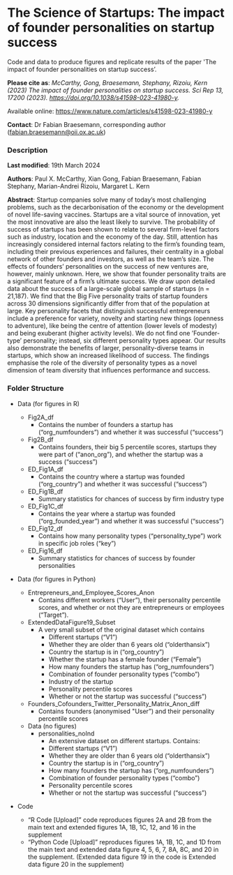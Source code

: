 # The Science of Startups: The impact of founder personalities on startup success

Code and data to produce figures and replicate results of the paper 'The impact of founder personalities on startup success’.

__Please cite as__: _McCarthy, Gong, Braesemann, Stephany, Rizoiu, Kern (2023) The impact of founder personalities on startup success. Sci Rep 13, 17200 (2023). https://doi.org/10.1038/s41598-023-41980-y._ 

Available online:
https://www.nature.com/articles/s41598-023-41980-y 

**Contact**: Dr Fabian Braesemann, corresponding author (fabian.braesemann@oii.ox.ac.uk)


### Description

**Last modified**: 19th March 2024

**Authors**: Paul X. McCarthy, Xian Gong, Fabian Braesemann, Fabian Stephany, Marian-Andrei Rizoiu, Margaret L. Kern

**Abstract**: Startup companies solve many of today’s most challenging problems, such as the decarbonisation of the economy or the development of novel life-saving vaccines. Startups are a vital source of innovation, yet the most innovative are also the least likely to survive. The probability of success of startups has been shown to relate to several firm-level factors such as industry, location and the economy of the day. Still, attention has increasingly considered internal factors relating to the firm’s founding team, including their previous experiences and failures, their centrality in a global network of other founders and investors, as well as the team’s size. The effects of founders’ personalities on the success of new ventures are, however, mainly unknown. Here, we show that founder personality traits are a significant feature of a firm’s ultimate success. We draw upon detailed data about the success of a large-scale global sample of startups (n = 21,187). We find that the Big Five personality traits of startup founders across 30 dimensions significantly differ from that of the population at large. Key personality facets that distinguish successful entrepreneurs include a preference for variety, novelty and starting new things (openness to adventure), like being the centre of attention (lower levels of modesty) and being exuberant (higher activity levels). We do not find one ’Founder-type’ personality; instead, six different personality types appear. Our results also demonstrate the benefits of larger, personality-diverse teams in startups, which show an increased likelihood of success. The findings emphasise the role of the diversity of personality types as a novel dimension of team diversity that influences performance and success.

### Folder Structure

- Data (for figures in R) 
  - Fig2A_df
    - Contains the number of founders a startup has (“org_numfounders”) and whether it was successful (“success”)
  - Fig2B_df 
    - Contains founders, their big 5 percentile scores, startups they were part of (“anon_org”), and whether the startup was a success (“success”) 
  - ED_Fig1A_df 
    - Contains the country where a startup was founded (“org_country”) and whether it was successful (“success”)
  - ED_Fig1B_df
    - Summary statistics for chances of success by firm industry type 
  - ED_Fig1C_df
    - Contains the year where a startup was founded (“org_founded_year”) and whether it was successful (“success”)
  - ED_Fig12_df
    - Contains how many personality types (“personality_type”) work in specific job roles (“key”) 
  - ED_Fig16_df
    - Summary statistics for chances of success by founder personalities 
- Data (for figures in Python) 
  - Entrepreneurs_and_Employee_Scores_Anon
    - Contains different workers (“User”), their personality percentile scores, and whether or not they are entrepreneurs or employees (“Target”). 
  - ExtendedDataFigure19_Subset 
    - A very small subset of the original dataset which contains
      - Different startups (“V1”)
      - Whether they are older than 6 years old (“olderthansix”)
      - Country the startup is in (“org_country”) 
      - Whether the startup has a female founder (“Female”) 
      - How many founders the startup has (“org_numfounders”)
      - Combination of founder personality types (“combo”) 
      - Industry of the startup 
      - Personality percentile scores 
      - Whether or not the startup was successful (“success”) 
  - Founders_Cofounders_Twitter_Personality_Matrix_Anon_diff
    - Contains founders (anonymised "User”) and their personality percentile scores
  - Data (no figures)
    - personalities_noInd 
      - An extensive dataset on different startups. Contains: 
      - Different startups (“V1”)
      - Whether they are older than 6 years old (“olderthansix”)
      - Country the startup is in (“org_country”) 
      - How many founders the startup has (“org_numfounders”)
      - Combination of founder personality types (“combo”) 
      - Personality percentile scores 
      - Whether or not the startup was successful (“success”) 
      
- Code 
  - “R Code [Upload]” code reproduces figures 2A and 2B from the main text and extended figures 1A, 1B, 1C, 12, and 16 in the supplement 
  - “Python Code [Upload]” reproduces figures 1A, 1B, 1C, and 1D from the main text and extended data figure 4, 5, 6, 7, 8A, 8C, and 20 in the supplement. (Extended data figure 19 in the code is Extended data figure 20 in the supplement) 

    
